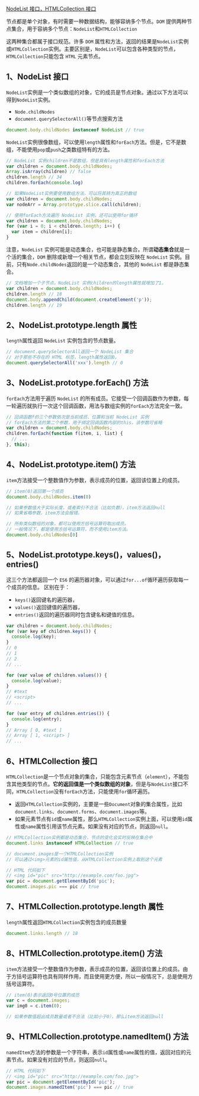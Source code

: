 [NodeList 接口，HTMLCollection 接口](https://www.wangdoc.com/javascript/dom/nodelist.html)

节点都是单个对象，有时需要一种数据结构，能够容纳多个节点。`DOM` 提供两种节点集合，用于容纳多个节点：`NodeList`和`HTMLCollection`

这两种集合都属于接口规范。许多 `DOM` 属性和方法，返回的结果是`NodeList`实例或`HTMLCollection`实例。主要区别是，`NodeList`可以包含各种类型的节点，`HTMLCollection`只能包含 `HTML` 元素节点。

## 1、NodeList 接口

`NodeList`实例是一个类似数组的对象，它的成员是节点对象。通过以下方法可以得到`NodeList`实例。
- `Node.childNodes`
- `document.querySelectorAll()`等节点搜索方法
```js
document.body.childNodes instanceof NodeList // true
```
`NodeList`实例很像数组，可以使用`length`属性和`forEach`方法。但是，它不是数组，不能使用`pop`或`push`之类数组特有的方法。
```js
// NodeList 实例children不是数组，但是具有length属性和forEach方法
var children = document.body.childNodes;
Array.isArray(children) // false
children.length // 34
children.forEach(console.log)

// 如果NodeList实例要使用数组方法，可以将其转为真正的数组
var children = document.body.childNodes;
var nodeArr = Array.prototype.slice.call(children);

// 使用forEach方法遍历 NodeList 实例，还可以使用for循环
var children = document.body.childNodes;
for (var i = 0; i < children.length; i++) {
  var item = children[i];
}
```
注意，`NodeList` 实例可能是动态集合，也可能是静态集合。所谓**动态集合**就是一个活的集合，`DOM` 删除或新增一个相关节点，都会立刻反映在 `NodeList` 实例。目前，只有`Node.childNodes`返回的是一个动态集合，其他的 `NodeList` 都是静态集合。
```js
// 文档增加一个子节点，NodeList 实例children的length属性就增加了1。
var children = document.body.childNodes;
children.length // 18
document.body.appendChild(document.createElement('p'));
children.length // 19
```
## 2、NodeList.prototype.length 属性
`length`属性返回 `NodeList` 实例包含的节点数量。
```js
// document.querySelectorAll返回一个 NodeList 集合
// 对于那些不存在的 HTML 标签，length属性返回0。
document.querySelectorAll('xxx').length // 0
```

## 3、NodeList.prototype.forEach() 方法
`forEach`方法用于遍历 `NodeList` 的所有成员。它接受一个回调函数作为参数，每一轮遍历就执行一次这个回调函数，用法与数组实例的`forEach`方法完全一致。
```js
// 回调函数f的三个参数依次是当前成员、位置和当前 NodeList 实例
// forEach方法的第二个参数，用于绑定回调函数内部的this，该参数可省略
var children = document.body.childNodes;
children.forEach(function f(item, i, list) {
  // ...
}, this);
```

## 4、NodeList.prototype.item() 方法
`item`方法接受一个整数值作为参数，表示成员的位置，返回该位置上的成员。
```js
// item(0)返回第一个成员
document.body.childNodes.item(0)

// 如果参数值大于实际长度，或者索引不合法（比如负数），item方法返回null
// 如果省略参数，item方法会报错。

// 所有类似数组的对象，都可以使用方括号运算符取出成员。
// 一般情况下，都是使用方括号运算符，而不使用item方法。
document.body.childNodes[0]
```

## 5、NodeList.prototype.keys()，values()，entries()
这三个方法都返回一个 `ES6` 的遍历器对象，可以通过`for...of`循环遍历获取每一个成员的信息。
区别在于：
- `keys()`返回键名的遍历器，
- `values()`返回键值的遍历器，
- `entries()`返回的遍历器同时包含键名和键值的信息。
```js
var children = document.body.childNodes;
for (var key of children.keys()) {
  console.log(key);
}
// 0
// 1
// 2
// ...

for (var value of children.values()) {
  console.log(value);
}
// #text
// <script>
// ...

for (var entry of children.entries()) {
  console.log(entry);
}
// Array [ 0, #text ]
// Array [ 1, <script> ]
// ...
```

## 6、HTMLCollection 接口
`HTMLCollection`是一个节点对象的集合，只能包含元素节点（`element`），不能包含其他类型的节点。**它的返回值是一个类似数组的对象**，但是与`NodeList`接口不同，`HTMLCollection`没有`forEach`方法，只能使用`for`循环遍历。
- 返回`HTMLCollection`实例的，主要是一些`Document`对象的集合属性，比如`document.links`、`document.forms`、`document.images`等。
- 如果元素节点有`id`或`name`属性，那么`HTMLCollection`实例上面，可以使用`id`属性或`name`属性引用该节点元素。如果没有对应的节点，则返回`null`。
```js
// HTMLCollection实例都是动态集合，节点的变化会实时反映在集合中
document.links instanceof HTMLCollection // true

// document.images是一个HTMLCollection实例
// 可以通过<img>元素的id属性值，从HTMLCollection实例上取到这个元素

// HTML 代码如下
// <img id="pic" src="http://example.com/foo.jpg">
var pic = document.getElementById('pic');
document.images.pic === pic // true
```

## 7、HTMLCollection.prototype.length 属性
`length`属性返回`HTMLCollection`实例包含的成员数量
```js
document.links.length // 18
```

## 8、HTMLCollection.prototype.item() 方法
`item`方法接受一个整数值作为参数，表示成员的位置，返回该位置上的成员。由于方括号运算符也具有同样作用，而且使用更方便，所以一般情况下，总是使用方括号运算符。
```js
// item(0)表示返回0号位置的成员
var c = document.images;
var img0 = c.item(0);

// 如果参数值超出成员数量或者不合法（比如小于0），那么item方法返回null
```

## 9、HTMLCollection.prototype.namedItem() 方法
`namedItem`方法的参数是一个字符串，表示`id`属性或`name`属性的值，返回对应的元素节点。如果没有对应的节点，则返回`null`。
```js
// HTML 代码如下
// <img id="pic" src="http://example.com/foo.jpg">
var pic = document.getElementById('pic');
document.images.namedItem('pic') === pic // true
```